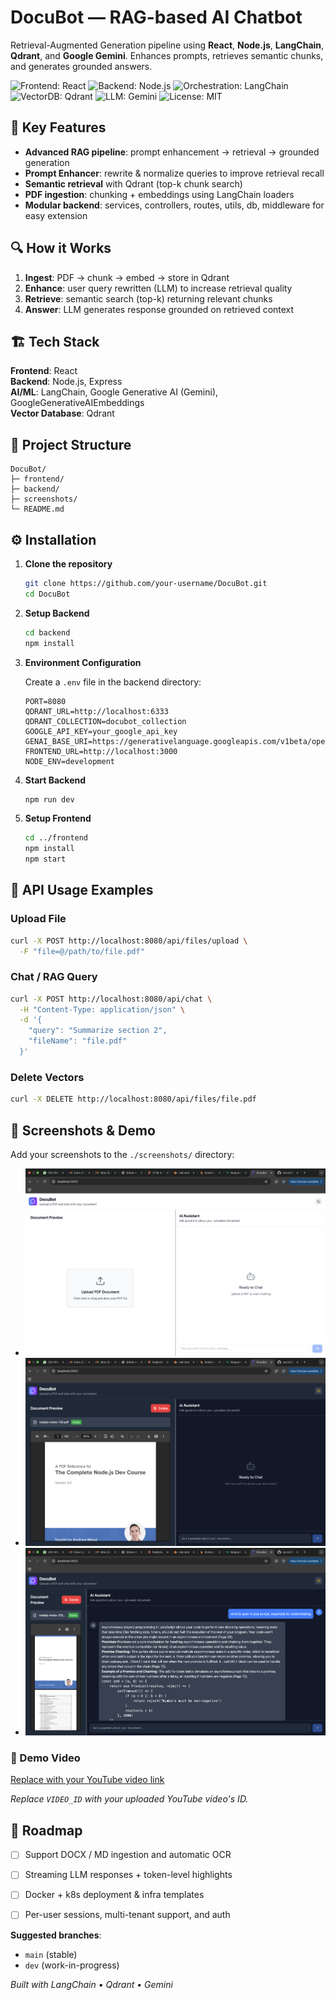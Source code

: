 # DocuBot — RAG-based AI Chatbot

Retrieval-Augmented Generation pipeline using **React**, **Node.js**, **LangChain**, **Qdrant**, and **Google Gemini**. Enhances prompts, retrieves semantic chunks, and generates grounded answers.

![Frontend: React](https://img.shields.io/badge/Frontend-React-61DAFB?logo=react)
![Backend: Node.js](https://img.shields.io/badge/Backend-Node.js-339933?logo=node.js)
![Orchestration: LangChain](https://img.shields.io/badge/Orchestration-LangChain-FF6B35)
![VectorDB: Qdrant](https://img.shields.io/badge/VectorDB-Qdrant-DC382D)
![LLM: Gemini](https://img.shields.io/badge/LLM-Gemini-4285F4)
![License: MIT](https://img.shields.io/badge/License-MIT-green)

## 🚀 Key Features

- **Advanced RAG pipeline**: prompt enhancement → retrieval → grounded generation
- **Prompt Enhancer**: rewrite & normalize queries to improve retrieval recall
- **Semantic retrieval** with Qdrant (top-k chunk search)
- **PDF ingestion**: chunking + embeddings using LangChain loaders
- **Modular backend**: services, controllers, routes, utils, db, middleware for easy extension

## 🔍 How it Works

1. **Ingest**: PDF → chunk → embed → store in Qdrant
2. **Enhance**: user query rewritten (LLM) to increase retrieval quality
3. **Retrieve**: semantic search (top-k) returning relevant chunks
4. **Answer**: LLM generates response grounded on retrieved context

## 🏗️ Tech Stack

**Frontend**: React  
**Backend**: Node.js, Express  
**AI/ML**: LangChain, Google Generative AI (Gemini), GoogleGenerativeAIEmbeddings  
**Vector Database**: Qdrant  

## 📁 Project Structure

```
DocuBot/
├─ frontend/                 
├─ backend/
├─ screenshots/            
└─ README.md
```

## ⚙️ Installation

1. **Clone the repository**
   ```bash
   git clone https://github.com/your-username/DocuBot.git
   cd DocuBot
   ```

2. **Setup Backend**
   ```bash
   cd backend
   npm install
   ```

3. **Environment Configuration**
   
   Create a `.env` file in the backend directory:
   ```env
   PORT=8080
   QDRANT_URL=http://localhost:6333
   QDRANT_COLLECTION=docubot_collection
   GOOGLE_API_KEY=your_google_api_key
   GENAI_BASE_URI=https://generativelanguage.googleapis.com/v1beta/openai
   FRONTEND_URL=http://localhost:3000
   NODE_ENV=development
   ```

4. **Start Backend**
   ```bash
   npm run dev
   ```

5. **Setup Frontend**
   ```bash
   cd ../frontend
   npm install
   npm start
   ```

## 📡 API Usage Examples

### Upload File
```bash
curl -X POST http://localhost:8080/api/files/upload \
  -F "file=@/path/to/file.pdf"
```

### Chat / RAG Query
```bash
curl -X POST http://localhost:8080/api/chat \
  -H "Content-Type: application/json" \
  -d '{
    "query": "Summarize section 2",
    "fileName": "file.pdf"
  }'
```

### Delete Vectors
```bash
curl -X DELETE http://localhost:8080/api/files/file.pdf
```

## 📂 Screenshots & Demo

Add your screenshots to the `./screenshots/` directory:
- ![Home Page](./screenshots/home.png)
- ![Upload Page](./screenshots/upload.png)
- ![Chat Page](./screenshots/chat.png)

### 🎥 Demo Video
[Replace with your YouTube video link](https://www.youtube.com/watch?v=VIDEO_ID)

*Replace `VIDEO_ID` with your uploaded YouTube video's ID.*

## 📌 Roadmap

- [ ] Support DOCX / MD ingestion and automatic OCR
- [ ] Streaming LLM responses + token-level highlights
- [ ] Docker + k8s deployment & infra templates
- [ ] Per-user sessions, multi-tenant support, and auth


**Suggested branches**: 
- `main` (stable)
- `dev` (work-in-progress)


*Built with LangChain • Qdrant • Gemini*
